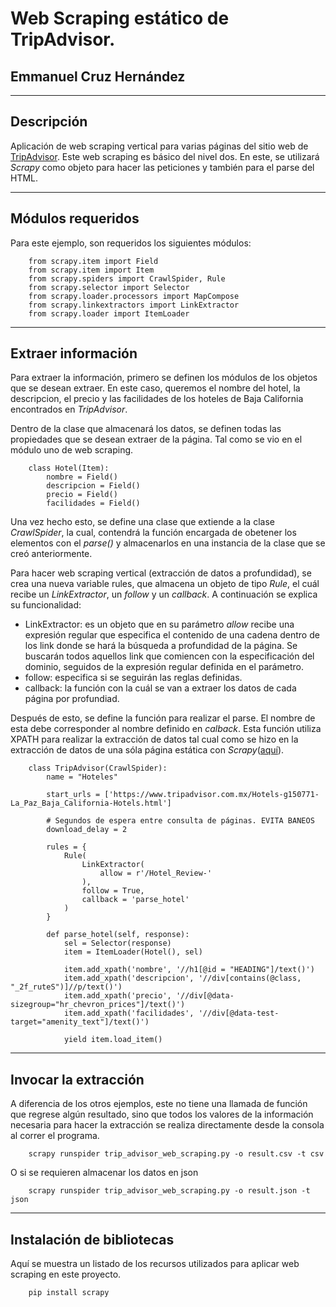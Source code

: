 # Web Scraping estático de TripAdvisor.
## Emmanuel Cruz Hernández

----

## Descripción

Aplicación de web scraping vertical para varias páginas del sitio web de [TripAdvisor](https://www.tripadvisor.com.mx/Hotels-g150771-La_Paz_Baja_California-Hotels.html). Este web scraping es básico del nivel dos.
En este, se utilizará _Scrapy_ como objeto para hacer las peticiones y también para el parse del HTML.

----

## Módulos requeridos

Para este ejemplo, son requeridos los siguientes módulos:

		from scrapy.item import Field
		from scrapy.item import Item
		from scrapy.spiders import CrawlSpider, Rule
		from scrapy.selector import Selector
		from scrapy.loader.processors import MapCompose
		from scrapy.linkextractors import LinkExtractor
		from scrapy.loader import ItemLoader

----

## Extraer información
Para extraer la información, primero se definen los módulos de los objetos que se desean extraer. En este caso, queremos el nombre del hotel, la descripcion, el precio y las facilidades de los hoteles de Baja California encontrados en _TripAdvisor_.

Dentro de la clase que almacenará los datos, se definen todas las propiedades que se desean extraer de la página. Tal como se vio en el módulo uno de web scraping.

		class Hotel(Item):
			nombre = Field()
			descripcion = Field()
			precio = Field()
			facilidades = Field()

Una vez hecho esto, se define una clase que extiende a la clase _CrawlSpider_, la cual, contendrá la función encargada de obetener los elementos con el _parse()_ y almacenarlos en una instancia de la clase que se creó anteriormente.

Para hacer web scraping vertical (extracción de datos a profundidad), se crea una nueva variable rules, que almacena un objeto de tipo _Rule_, el cuál recibe un _LinkExtractor_, un _follow_ y un _callback_. A continuación se explica su funcionalidad:

* LinkExtractor: es un objeto que en su parámetro _allow_ recibe una expresión regular que especifica el contenido de una cadena dentro de los link donde se hará la búsqueda a profundidad de la página. Se buscarán todos aquellos link que comiencen con la especificación del dominio, seguidos de la expresión regular definida en el parámetro.
* follow: especifica si se seguirán las reglas definidas.
* callback: la función con la cuál se van a extraer los datos de cada página por profundiad.

Después de esto, se define la función para realizar el parse. El nombre de esta debe corresponder al nombre definido en _calback_. Esta función utiliza XPATH para realizar la extracción de datos tal cual como se hizo en la extracción de datos de una sóla página estática con _Scrapy_([aquí](https://github.com/EmmanuelCruz/Static-One-Page-Web-Scraping/tree/master/stackOverFlow-scrapy-scraping)).

		class TripAdvisor(CrawlSpider):
			name = "Hoteles"

			start_urls = ['https://www.tripadvisor.com.mx/Hotels-g150771-La_Paz_Baja_California-Hotels.html']

			# Segundos de espera entre consulta de páginas. EVITA BANEOS
			download_delay = 2

			rules = {
				Rule(
					LinkExtractor(
						allow = r'/Hotel_Review-'
					),
					follow = True,
					callback = 'parse_hotel'
				)
			}

			def parse_hotel(self, response):
				sel = Selector(response)
				item = ItemLoader(Hotel(), sel)

				item.add_xpath('nombre', '//h1[@id = "HEADING"]/text()')
				item.add_xpath('descripcion', '//div[contains(@class, "_2f_ruteS")]//p/text()')
				item.add_xpath('precio', '//div[@data-sizegroup="hr_chevron_prices"]/text()')
				item.add_xpath('facilidades', '//div[@data-test-target="amenity_text"]/text()')

				yield item.load_item()

----

## Invocar la extracción

A diferencia de los otros ejemplos, este no tiene una llamada de función que regrese algún resultado, sino que todos los valores de la información necesaria para hacer la extracción se realiza directamente desde la consola al correr el programa.

		scrapy runspider trip_advisor_web_scraping.py -o result.csv -t csv

O si se requieren almacenar los datos en json

		scrapy runspider trip_advisor_web_scraping.py -o result.json -t json

----


## Instalación de bibliotecas

Aquí se muestra un listado de los recursos utilizados para aplicar web scraping en este proyecto.

		pip install scrapy
		
